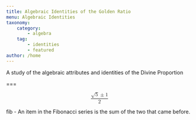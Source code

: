 ```yaml
---
title: Algebraic Identities of the Golden Ratio
menu: Algebraic Identities
taxonomy:
    category:
        - algebra
    tag:
        - identities
        - featured
author: /home
---
```


A study of the algebraic attributes and identities of the Divine Proportion

===

<math xmlns="http://www.w3.org/1998/Math/MathML" display="block">
 <semantics>
  <mfrac>
   <mrow>
    <msqrt>
     <mn>5</mn>
    </msqrt>
    <mo stretchy="false">±</mo>
    <mn>1</mn>
   </mrow>
   <mn>2</mn>
  </mfrac>
  <annotation encoding="StarMath 5.0"> {sqrt{5} +-1} over {2}
   </annotation>
 </semantics>
</math>

fib - An item in the Fibonacci series is the sum of the two that came before.
